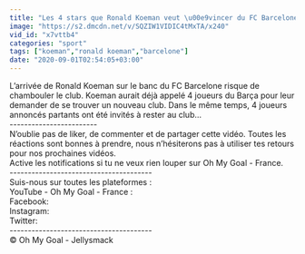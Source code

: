 ```yaml
---
title: "Les 4 stars que Ronald Koeman veut \u00e9vincer du FC Barcelone Oh My Goal"
image: "https://s2.dmcdn.net/v/SQZIW1VIDIC4tMxTA/x240"
vid_id: "x7vttb4"
categories: "sport"
tags: ["koeman","ronald koeman","barcelone"]
date: "2020-09-01T02:54:05+03:00"
---
```

L’arrivée de Ronald Koeman sur le banc du FC Barcelone risque de chambouler le club. Koeman aurait déjà appelé 4 joueurs du Barça pour leur demander de se trouver un nouveau club. Dans le même temps, 4 joueurs annoncés partants ont été invités à rester au club…  <br>------------------------  <br>N’oublie pas de liker, de commenter et de partager cette vidéo. Toutes les réactions sont bonnes à prendre, nous n’hésiterons pas à utiliser tes retours pour nos prochaines vidéos.  <br>Active les notifications si tu ne veux rien louper sur Oh My Goal - France.  <br>---------------------------------------  <br>Suis-nous sur toutes les plateformes :  <br>YouTube - Oh My Goal - France :   <br>Facebook:   <br>Instagram:   <br>Twitter:   <br>---------------------------------------  <br>© Oh My Goal - Jellysmack
